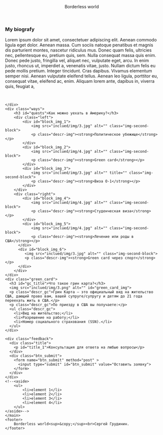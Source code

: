<!DOCTYPE html>
<html lang="ru-Ru">
<head>
    <meta charset="UTF-8">
    <title>Document</title>
    <link rel="stylesheet" href="inclued/css/style.css">
</head>
<body>
    <header>Borderless world</header>
    <main>
    <article>
    <div class="introduction">
        <h3>My biografy</h3>
                   <p>Lorem ipsum dolor sit amet, consectetuer adipiscing elit.
                   Aenean commodo ligula eget dolor. Aenean massa.
                   Cum sociis natoque penatibus et magnis dis parturient montes, nascetur ridiculus mus.
                   Donec quam felis, ultricies nec, pellentesque eu, pretium quis, sem.
                   Nulla consequat massa quis enim. Donec pede justo, fringilla vel, aliquet nec, vulputate eget, arcu.
                   In enim justo, rhoncus ut, imperdiet a, venenatis vitae, justo.
                   Nullam dictum felis eu pede mollis pretium. Integer tincidunt.
                   Cras dapibus. Vivamus elementum semper nisi. Aenean vulputate eleifend tellus.
                   Aenean leo ligula, porttitor eu, consequat vitae, eleifend ac, enim.
                   Aliquam lorem ante, dapibus in, viverra quis, feugiat a,<p>
                   <br/>
    </div>
    </article>
    <div>

    </div>
    <div class="ways">
        <h3 id="quests">Как можно уехать в Америку?</h3>
        <div class="left">
            <div id="block_img_1">
                <img src="inclued/img/3.jpg" alt="" class="img-second-block">
                <p class="descr-img"><strong>Политическое убежище</strong></p>
            </div>
            <div id="block_img_2">
                <img src="inclued/img/4.jpg" alt="" class="img-second-block">
                <p class="descr-img"><strong>Green card</strong></p>
            </div>
            <div id="block_img_3">
                <img src="inclued/img/3.jpg" alt="" title="" class="img-second-block">
                <p class="descr-img"><strong>Виза O-1</strong></p>
            </div>
        </div>
        <div class="right">
            <div id="block_img_4">
                <img src="inclued/img/4.jpg" alt="" class="img-second-block">
                <p class="descr-img"><strong>Студенческая виза</strong></p>
            </div>
            <div id="block_img_5">
                <img src="inclued/img/4.jpg" alt="" class="img-second-block">
                <p class="descr-img"><strong>Лечение или роды в США</strong></p>
          </div>
          <div id="block_img_6">
             <img src="inclued/img/3.jpg" alt="" class="img-second-block">
             <p class="descr-img"><strong>Green card через спорт</strong></p>
          </div>
        </div>
    </div>
    <div class="green_card">
      <h3 id="gc_title">Что такое грин карта?</h3>
      <img src="inclued/img/3.png" alt="" id="green_card_img">
      <p class="descr_gc">Грин Карта — это официальный вид на жительство США, дающий право вам, вашей супруге/супругу и детям до 21 года переехать жить в США.</p>
      <p class="descr_gc">По приезду в США вы получаете:</p>
      <ul class="descr_gc">
        <li>Вид на жительство;</li>
        <li>Разрешение на работу;</li>
        <li>Номер социального страхования (SSN).</li>
      </ul>
    </div>
  <!--  <div class="photo">
      <div class="inline1">
        <img src="inclued/img/3.png" alt="" class="pic">
      </div>
      <div class="inline2">
        <img src="inclued/img/3.png" alt="" class="pic">
      </div>
      <div class="inline3">
        <img src="inclued/img/3.png" alt="" class="pic">
      </div>
    </div>-->
    <div class="feedback">
      <div class="title">
        <p id="title_1">Консультация для ответа на любые вопросы</p>
      </div>
      <div class="btn_submit">
        <form name="btn_submit" method="post" >
          <input type="submit" id="btn_submit" value="Оставить заявку">
        </form>
      </div>
    </div>
    <!--<aside>
        <ul>
            <li>element 1</li>
            <li>element 2</li>
            <li>element 3</li>
            <li>element 4</li>
        </ul>
    </aside>-->
    </main>
    <footer>
        Borderless world<sup>&copy;</sup><br>Сергей Грудинин.
    </footer>
</body>
</html>
